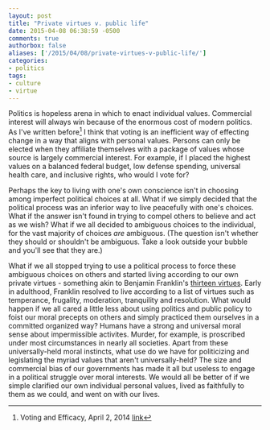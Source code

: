```yaml
---
layout: post
title: "Private virtues v. public life"
date: 2015-04-08 06:38:59 -0500
comments: true
authorbox: false
aliases: ['/2015/04/08/private-virtues-v-public-life/']
categories:
- politics
tags:
- culture
- virtue
---
```

Politics is hopeless arena in which to enact individual values. Commercial interest will always win because of the enormous cost of modern politics. As I've written before[^1] I think that voting is an inefficient way of effecting change in a way that aligns with personal values. Persons can only be elected when they affiliate themselves with a package of values whose source is largely commercial interest. For example, if I placed the highest values on a balanced federal budget, low defense spending, universal health care, and inclusive rights, who would I vote for?

Perhaps the key to living with one's own conscience isn't in choosing among imperfect political choices at all. What if we simply decided that the political process was an inferior way to live peacefully with one's choices. What if the answer isn't found in trying to compel others to believe and act as we wish? What if we all decided to ambiguous choices to the individual, for the vast majority of choices _are_ ambiguous. (The question isn't whether they should or shouldn't be ambiguous. Take a look outside your bubble and you'll see that they are.)

What if we all stopped trying to use a political process to force these ambiguous choices on others and started living according to our own private virtues - something akin to Benjamin Franklin's [thirteen virtues](http://www.pbs.org/benfranklin/pop_virtues_list.html). Early in adulthood, Franklin resolved to live according to a list of virtues such as temperance, frugality, moderation, tranquility and resolution. What would happen if we all cared a little less about using politics and public policy to foist our moral precepts on others and simply practiced them ourselves in a committed organized way? Humans have a strong and universal moral sense about impermissible activites. Murder, for example, is proscribed under most circumstances in nearly all societies. Apart from these universally-held moral instincts, what use do we have for politicizing and legislating the myriad values that aren't universally-held? The size and commercial bias of our governments has made it all but useless to engage in a political struggle over moral interests. We would all be better of if we simple clarified our own individual personal values, lived as faithfully to them as we could, and went on with our lives.

[^1]: Voting and Efficacy, April 2, 2014 [link](/blog/2014/04/02/Voting-and-efficacy/)
